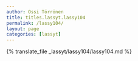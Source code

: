 ```yaml
---
author: Ossi Törrönen
title: titles.lassyt.lassy104
permalink: /lassy104/
layout: page
categories: [lassyt]
---
```

{% translate_file _lassyt/lassy104/lassy104.md %}